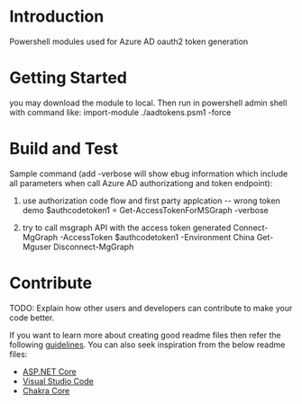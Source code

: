 # Introduction 
Powershell modules used for Azure AD oauth2 token generation

# Getting Started
you may download the module to local.
Then run in powershell admin shell with command like:
import-module ./aadtokens.psm1 -force

# Build and Test
Sample command (add -verbose will show ebug information which include all parameters when call Azure AD authorizationg and token endpoint):
1) use authorization code flow and first party applcation -- wrong token demo
$authcodetoken1 = Get-AccessTokenForMSGraph -verbose

2) try to call msgraph API with the access token generated
Connect-MgGraph -AccessToken $authcodetoken1 -Environment China
Get-Mguser
Disconnect-MgGraph


# Contribute
TODO: Explain how other users and developers can contribute to make your code better. 

If you want to learn more about creating good readme files then refer the following [guidelines](https://docs.microsoft.com/en-us/azure/devops/repos/git/create-a-readme?view=azure-devops). You can also seek inspiration from the below readme files:
- [ASP.NET Core](https://github.com/aspnet/Home)
- [Visual Studio Code](https://github.com/Microsoft/vscode)
- [Chakra Core](https://github.com/Microsoft/ChakraCore)